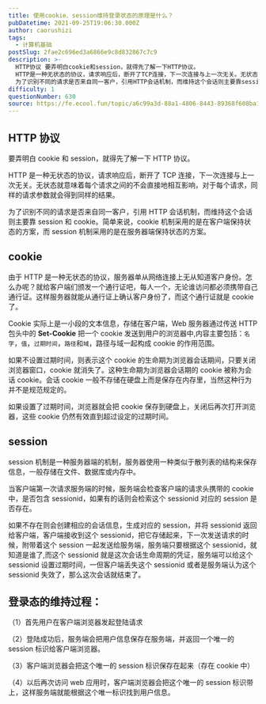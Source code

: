 ```yaml
---
title: 使用cookie、session维持登录状态的原理是什么？
pubDatetime: 2021-09-25T19:06:30.000Z
author: caorushizi
tags:
  - 计算机基础
postSlug: 2fae2c696ed3a6866e9c8d832867c7c9
description: >-
  HTTP协议 要弄明白cookie和session，就得先了解一下HTTP协议。
  HTTP是一种无状态的协议，请求响应后，断开了TCP连接，下一次连接与上一次无关。无状态就意味着每个请求之间的不会直接地相互影响，对于每个请求，同样的请求参数就会得到同样的结果。
  为了识别不同的请求是否来自同一客户，引用HTTP会话机制，而维持这个会话则主要靠session和cookie。简单来说，cookie机制采
difficulty: 1
questionNumber: 630
source: https://fe.ecool.fun/topic/a6c99a3d-88a1-4806-8443-89368f608ba1
---
```


## HTTP 协议

要弄明白 cookie 和 session，就得先了解一下 HTTP 协议。

HTTP 是一种无状态的协议，请求响应后，断开了 TCP 连接，下一次连接与上一次无关。无状态就意味着每个请求之间的不会直接地相互影响，对于每个请求，同样的请求参数就会得到同样的结果。

为了识别不同的请求是否来自同一客户，引用 HTTP 会话机制，而维持这个会话则主要靠 session 和 cookie。简单来说，cookie 机制采用的是在客户端保持状态的方案，而 session 机制采用的是在服务器端保持状态的方案。

## cookie

由于 HTTP 是一种无状态的协议，服务器单从网络连接上无从知道客户身份。怎么办呢？就给客户端们颁发一个通行证吧，每人一个，无论谁访问都必须携带自己通行证。这样服务器就能从通行证上确认客户身份了，而这个通行证就是 cookie 了。

Cookie 实际上是一小段的文本信息，存储在客户端，Web 服务器通过传送 HTTP 包头中的 **Set-Cookie** 把一个 cookie 发送到用户的浏览器中,内容主要包括：`名字`，`值`，`过期时间`，`路径`和`域`，路径与域一起构成 cookie 的作用范围。

如果不设置过期时间，则表示这个 cookie 的生命期为浏览器会话期间，只要关闭浏览器窗口，cookie 就消失了。这种生命期为浏览器会话期的 cookie 被称为会话 cookie。会话 cookie 一般不存储在硬盘上而是保存在内存里，当然这种行为并不是规范规定的。

如果设置了过期时间，浏览器就会把 cookie 保存到硬盘上，关闭后再次打开浏览器，这些 cookie 仍然有效直到超过设定的过期时间。

## session

session 机制是一种服务器端的机制，服务器使用一种类似于散列表的结构来保存信息，一般存储在文件、数据库或内存中。

当客户端第一次请求服务端的时候，服务端会检查客户端的请求头携带的 cookie 中，是否包含 sessionid，如果有的话则会检索这个 sessionid 对应的 session 是否存在。

如果不存在则会创建相应的会话信息，生成对应的 session，并将 sessionid 返回给客户端，客户端接收到这个 sessionid，把它存储起来，下一次发送请求的时候，附带着这个 session 一起发送给服务端，服务端只要根据这个 sessionid，就知道是谁了,而这个 sessionid 就是这次会话生命周期的凭证，服务端可以给这个 sessionid 设置过期时间，一但客户端丢失这个 sessionid 或者是服务端认为这个 sessionid 失效了，那么这次会话就结束了。

## 登录态的维持过程：

（1）首先用户在客户端浏览器发起登陆请求

（2）登陆成功后，服务端会把用户信息保存在服务端，并返回一个唯一的 session 标识给客户端浏览器。

（3）客户端浏览器会把这个唯一的 session 标识保存在起来（存在 cookie 中）

（4）以后再次访问 web 应用时，客户端浏览器会把这个唯一的 session 标识带上，这样服务端就能根据这个唯一标识找到用户信息。
